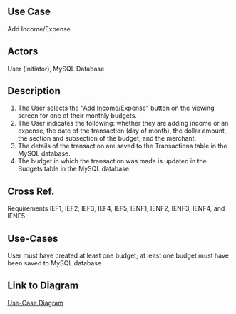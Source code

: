 ## Use Case
Add Income/Expense

## Actors
User (initiator), MySQL Database

## Description

1. The User selects the "Add Income/Expense" button on the viewing screen for one of their monthly budgets.
2. The User indicates the following: whether they are adding income or an expense, the date of the transaction (day of month), the dollar amount, the section and subsection of the budget, and the merchant.
3. The details of the transaction are saved to the Transactions table in the MySQL database.
4. The budget in which the transaction was made is updated in the Budgets table in the MySQL database.

## Cross Ref.
Requirements IEF1, IEF2, IEF3, IEF4, IEF5, IENF1, IENF2, IENF3, IENF4, and IENF5

## Use-Cases
User must have created at least one budget; at least one budget must have been saved to MySQL database

## Link to Diagram
[Use-Case Diagram](https://github.com/Jason-Tanis/GVSU-CIS350-THEFOURCORNERS/blob/868092dde42a1db8584cc900c8d059f87b6c45a6/artifacts/use_case_diagram/Degree%20Dollars%20Use%20Case%20Diagram.pdf)
